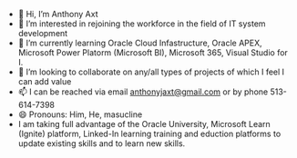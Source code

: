 - 👋 Hi, I’m Anthony Axt
- 👀 I’m interested in rejoining the workforce in the field of IT system development
- 🌱 I’m currently learning Oracle Cloud Infastructure, Oracle APEX, Microsoft Power Platorm (Microsoft BI), Microsoft 365, Visual Studio for I.   
- 💞️ I’m looking to collaborate on any/all types of projects of which I feel I can add value
- 📫 I can be reached via email anthonyjaxt@gmail.com or by phone 513-614-7398
- 😄 Pronouns: Him, He, masucline
- I am taking full advantage of the Oracle University, Microsoft Learn (Ignite) platform, Linked-In learning training and eduction platforms to update existing skills and to learn new skills.  


<!---
ajaxt001/ajaxt001 is a ✨ special ✨ repository because its `README.md` (this file) appears on your GitHub profile.
You can click the Preview link to take a look at your changes.
--->
